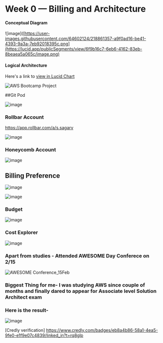 # Week 0 — Billing and Architecture

#### Conceptual Diagram
![image]([https://user-images.githubusercontent.com/64602124/218861357-a9f0ad16-be41-4393-9a3a-7eb92018395c.png](https://lucid.app/publicSegments/view/6f9b16c7-6eb6-4162-83eb-8beaea5a065c/image.png)

#### Logical Architecture
Here's a link to [view in Lucid Chart](https://lucid.app/documents/view/df75f21b-e460-4c43-9bc2-2c8cf62c3798)

![AWS Bootcamp Project](https://user-images.githubusercontent.com/121567154/219842872-d2247bdd-f3d4-4d76-898e-b43fa16d34b6.png)


##Git Pod 

![image](https://user-images.githubusercontent.com/121567154/219842974-ddc559b5-16b1-4538-b34b-14b0558d7602.png)


###  Rollbar Account 
https://app.rollbar.com/a/s.sagarv
 
![image](https://user-images.githubusercontent.com/121567154/219842957-c09632ce-8db0-4375-9dcd-6227c41f8472.png)

### Honeycomb Account
![image](https://user-images.githubusercontent.com/121567154/219842993-cab77710-b269-4616-a2d8-a1cccac4ae73.png)

## Billing Preference 


![image](https://user-images.githubusercontent.com/121567154/219843020-cadbcff7-f07c-491d-b9d6-61569ea4043f.png)

![image](https://user-images.githubusercontent.com/121567154/219843026-0c6f7f47-cea8-4455-bbb4-edee7d37e012.png)

### Budget 

![image](https://user-images.githubusercontent.com/121567154/219843039-601740c0-fb5f-49e6-938f-7810506fb723.png)

### Cost Explorer 
![image](https://user-images.githubusercontent.com/121567154/219843049-e202b2ec-4703-4e91-8b90-aa4dc775bbfd.png)

### Apart from studies - Attended AWESOME Day Conferece on 2/15
![AWESOME Conference_15Feb](https://user-images.githubusercontent.com/121567154/219843882-637dbc64-3c31-454c-9d41-63844c87a0a9.png)

### Biggest Thing for me- I was studying AWS since couple of months and finally dared to appear for Associate level Solution Architect exam
### Here is the result- 

![image](https://user-images.githubusercontent.com/121567154/219844101-644e48fe-afa1-4255-abb5-2320f5ff9a45.png)

[Credly verification] https://www.credly.com/badges/eb8a4b86-58a1-4ea5-9fe0-e1f9e07c4839/linked_in?t=rq8glp


